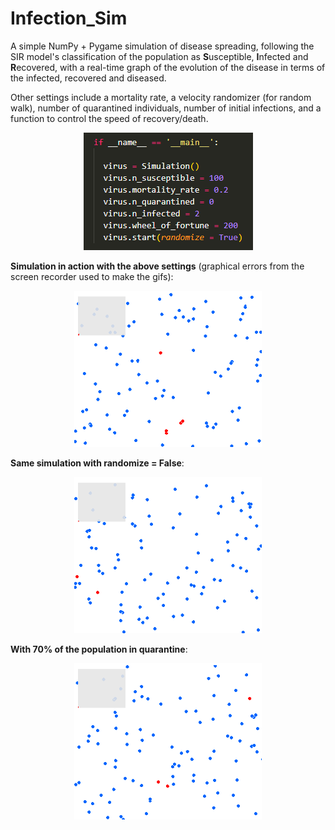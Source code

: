 # Infection_Sim
A simple NumPy + Pygame simulation of disease spreading, following the SIR model's classification of the population as **S**usceptible, **I**nfected and **R**ecovered, with a real-time graph of the evolution of the disease in terms of the infected, recovered and diseased. 

Other settings include a mortality rate, a velocity randomizer (for random walk), number of quarantined individuals, number of initial infections, and a function to control the speed of recovery/death.

<p align="center">
<img src="/images/settings.png" alt="Image of the settings with susceptible people set to 100, mortality rate to 20 percent, quarantined to zero, infected to 2, speed of recovery/death to 200 and randomizer set to True." title="">
</p>

**Simulation in action with the above settings** (graphical errors from the screen recorder used to make the gifs):

<p align="center">
<img src="/images/sim1.gif" alt="Animated gif of the simulation." width="300" height="250"/>
</p>

**Same simulation with randomize = False**:

<p align="center">
<img src="/images/sim1_1.gif" alt="Animated gif of the simulation." width="300" height="250"/>
</p>

**With 70% of the population in quarantine**:

<p align="center">
<img src="/images/sim2.gif" alt="Animated gif of the simulation." width="300" height="250"/>
</p>
